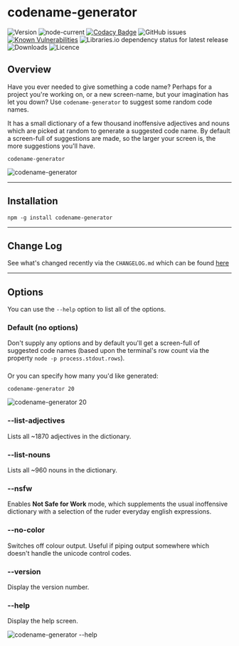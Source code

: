 # codename-generator

![Version](https://img.shields.io/npm/v/codename-generator.svg?style=plastic)
![node-current](https://img.shields.io/node/v/codename-generator?style=plastic)
[![Codacy Badge](https://app.codacy.com/project/badge/Grade/5f8ab4e09fde4454968b383a2b4f2fbe)](https://www.codacy.com/gh/markSmurphy/codename-generator/dashboard?utm_source=github.com&amp;utm_medium=referral&amp;utm_content=markSmurphy/codename-generator&amp;utm_campaign=Badge_Grade)
![GitHub issues](https://img.shields.io/github/issues/markSmurphy/codename-generator?style=plastic)
[![Known Vulnerabilities](https://snyk.io/test/github/markSmurphy/codename-generator/badge.svg?targetFile=package.json)](https://snyk.io/test/github/markSmurphy/codename-generator?targetFile=package.json)
![Libraries.io dependency status for latest release](https://img.shields.io/librariesio/release/npm/codename-generator.svg?style=plastic)
![Downloads](https://img.shields.io/npm/dm/codename-generator.svg?style=plastic)
![Licence](https://img.shields.io/npm/l/codename-generator.svg?style=plastic)

## Overview

Have you ever needed to give something a code name?  Perhaps for a project you're working on, or a new screen-name, but your imagination has let you down?
Use `codename-generator` to suggest some random code names.

It has a small dictionary of a few thousand inoffensive adjectives and nouns which are picked at random to generate a suggested code name.
By default a screen-full of suggestions are made, so the larger your screen is, the more suggestions you'll have.

```text
codename-generator
```

![`codename-generator`](https://marksmurphy.github.io/img/codename-generator-screenfull.gif)

---

## Installation

```text
npm -g install codename-generator
```

---

## Change Log

See what's changed recently via the `CHANGELOG.md` which can be found [here](./CHANGELOG.md)

---

## Options

You can use the `--help` option to list all of the options.

### Default (no options)

Don't supply any options and by default you'll get a screen-full of suggested code names (based upon the terminal's row count via the property `node -p process.stdout.rows`).

### <number>

Or you can specify how many you'd like generated:

```text
codename-generator 20
```

![`codename-generator 20`](https://marksmurphy.github.io/img/codename-generator-20.gif)

### --list-adjectives

Lists all ~1870 adjectives in the dictionary.

### --list-nouns

Lists all ~960 nouns in the dictionary.

### --nsfw

Enables **Not Safe for Work** mode, which supplements the usual inoffensive dictionary with a selection of the ruder everyday english expressions.

### --no-color

Switches off colour output.  Useful if piping output somewhere which doesn't handle the unicode control codes.

### --version

Display the version number.

### --help

Display the help screen.

![`codename-generator --help`](https://marksmurphy.github.io/img/codename-generator-help.png)
